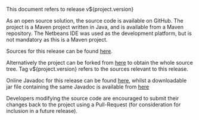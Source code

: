 This document refers to release v${project.version}

As an open source solution, the source code
is available on GitHub. The project is a Maven project written in Java, and
is available from a Maven repository.  The Netbeans IDE was used as
the development platform, but is not mandatory as this is a Maven project.

Sources for this release can be found
[here](https://github.com/Richard-Linsdale/nbpcglibrary/releases/tag/v${project.version}).

Alternatively the project can be forked from
[here](https://github.com/Richard-Linsdale/nbpcglibrary)
to obtain the whole source tree.  Tag v${project.version} refers to the sources
relevant to this release.

Online Javadoc for this release can be found
[here](http://javadoc.rlinsdale.org.uk/nbpcglibrary/v${release}/index.html),
whilst a downloadable jar file containing the same Javadoc is available from
[here](http://repository.rlinsdale.org.uk/uk/org/rlinsdale/nbpcglibrary/${project.version}/nbpcglibrary-${project.version}-javadoc.jar)

Developers modifying the source code are encouraged to submit their changes
back to the project using a Pull-Request (for consideration for
inclusion in a future release).

